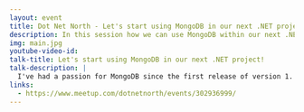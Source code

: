 ```yaml
---
layout: event
title: Dot Net North - Let's start using MongoDB in our next .NET project!
description: In this session how we can use MongoDB within our next .NET project
img: main.jpg
youtube-video-id: 
talk-title: Let's start using MongoDB in our next .NET project!
talk-description: |
  I've had a passion for MongoDB since the first release of version 1. It's packed with features and is the most popular general-purpose document database out there. In this talk, we'll cover the reasons why we'd use MongoDB over traditional relational databases, and the many ways we can access and interact with our data within a .NET application.
links:
  - https://www.meetup.com/dotnetnorth/events/302936999/
---
```



